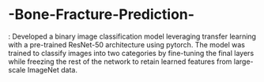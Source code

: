 # -Bone-Fracture-Prediction-
: Developed a binary image classification model leveraging transfer learning with a pre-trained ResNet-50  architecture using pytorch. The model was trained to classify images into two categories by fine-tuning the final layers while freezing the rest of the network to retain learned features from large-scale ImageNet data.
